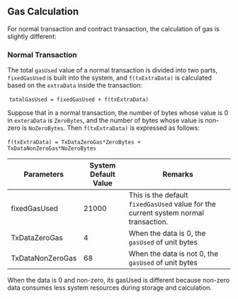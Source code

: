 ## Gas Calculation

For normal transaction and contract transaction, the calculation of gas is slightly different:
### Normal Transaction

The total `gasUsed` value of a normal transaction is divided into two parts, `fixedGasUsed` is built into the system, and `f(txExtraData)` is calculated based on the `extraData` inside the transaction:

​                  `totalGasUsed = fixedGasUsed + f(txExtraData)`

Suppose that in a normal transaction, the number of bytes whose value is 0 in `exteraData` is `ZeroBytes`, and the number of bytes whose value is non-zero is `NoZeroBytes`. Then `f(txExtraData)` is expressed as follows:

​                `f(txExtraData) = TxDataZeroGas*ZeroBytes + TxDataNonZeroGas*NoZeroBytes`

| Parameters       | System Default Value | Remarks                                                      |
| ---------------- | -------------------- | ------------------------------------------------------------ |
| fixedGasUsed     | 21000                | This is the default `fixedGasUsed` value for the current system normal transaction. |
| TxDataZeroGas    | 4                    | When the data is 0, the `gasUsed` of unit bytes              |
| TxDataNonZeroGas | 68                   | When the data is not 0, the `gasUsed` of unit bytes          |

When the data is 0 and non-zero, its gasUsed is different because non-zero data consumes less system resources during storage and calculation.